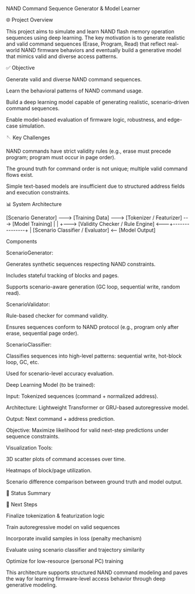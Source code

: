 NAND Command Sequence Generator & Model Learner

🌐 Project Overview

This project aims to simulate and learn NAND flash memory operation sequences using deep learning. The key motivation is to generate realistic and valid command sequences (Erase, Program, Read) that reflect real-world NAND firmware behaviors and eventually build a generative model that mimics valid and diverse access patterns.

✅ Objective

Generate valid and diverse NAND command sequences.

Learn the behavioral patterns of NAND command usage.

Build a deep learning model capable of generating realistic, scenario-driven command sequences.

Enable model-based evaluation of firmware logic, robustness, and edge-case simulation.

🪡 Key Challenges

NAND commands have strict validity rules (e.g., erase must precede program; program must occur in page order).

The ground truth for command order is not unique; multiple valid command flows exist.

Simple text-based models are insufficient due to structured address fields and execution constraints.

📊 System Architecture

[Scenario Generator] ---> [Training Data] ---> [Tokenizer / Featurizer] ---> [Model Training]
      |                                                           |
      +---> [Validity Checker / Rule Engine] <---+---------------+
                                               |
                              [Scenario Classifier / Evaluator] <-- [Model Output]

Components

ScenarioGenerator:

Generates synthetic sequences respecting NAND constraints.

Includes stateful tracking of blocks and pages.

Supports scenario-aware generation (GC loop, sequential write, random read).

ScenarioValidator:

Rule-based checker for command validity.

Ensures sequences conform to NAND protocol (e.g., program only after erase, sequential page order).

ScenarioClassifier:

Classifies sequences into high-level patterns: sequential write, hot-block loop, GC, etc.

Used for scenario-level accuracy evaluation.

Deep Learning Model (to be trained):

Input: Tokenized sequences (command + normalized address).

Architecture: Lightweight Transformer or GRU-based autoregressive model.

Output: Next command + address prediction.

Objective: Maximize likelihood for valid next-step predictions under sequence constraints.

Visualization Tools:

3D scatter plots of command accesses over time.

Heatmaps of block/page utilization.

Scenario difference comparison between ground truth and model output.

📆 Status Summary



🚀 Next Steps

Finalize tokenization & featurization logic

Train autoregressive model on valid sequences

Incorporate invalid samples in loss (penalty mechanism)

Evaluate using scenario classifier and trajectory similarity

Optimize for low-resource (personal PC) training

This architecture supports structured NAND command modeling and paves the way for learning firmware-level access behavior through deep generative modeling.